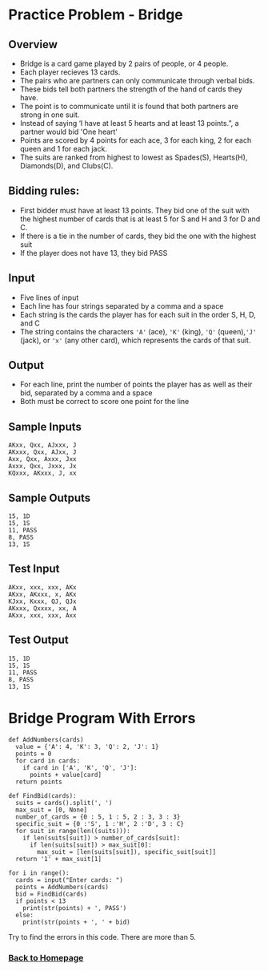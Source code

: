 # Practice Problem - Bridge

## Overview
- Bridge is a card game played by 2 pairs of people, or 4 people. 
- Each player recieves 13 cards.
- The pairs who are partners can only communicate through verbal bids.
- These bids tell both partners the strength of the hand of cards they have.
- The point is to communicate until it is found that both partners are strong in one suit.
- Instead of saying ‘I have at least 5 hearts and at least 13 points.”, a partner would bid 'One heart'
- Points are scored by 4 points for each ace, 3 for each king, 2 for each queen and 1 for each jack. 
- The suits are ranked from highest to lowest as Spades(S), Hearts(H), Diamonds(D), and Clubs(C).

## Bidding rules:
- First bidder must have at least 13 points. They bid one of the suit with the highest number of cards that is at least 5 for S and H and 3 for D and C.
- If there is a tie in the number of cards, they bid the one with the highest suit
- If the player does not have 13, they bid PASS

## Input
- Five lines of input
- Each line has four strings separated by a comma and a space
- Each string is the cards the player has for each suit in the order S, H, D, and C
- The string contains the characters `'A'` (ace), `'K'` (king), `'Q'` (queen),`'J'` (jack), or `'x'` (any other card), which represents the cards of that suit.

## Output
- For each line, print the number of points the player has as well as their bid, separated by a comma and a space
- Both must be correct to score one point for the line

## Sample Inputs
```
AKxx, Qxx, AJxxx, J
AKxxx, Qxx, AJxx, J
Axx, Qxx, Axxx, Jxx
Axxx, Qxx, Jxxx, Jx
KQxxx, AKxxx, J, xx
```

## Sample Outputs
```
15, 1D
15, 1S
11, PASS
8, PASS
13, 1S
```

## Test Input
```
AKxx, xxx, xxx, AKx
AKxx, AKxxx, x, AKx
KJxx, Kxxx, QJ, QJx
AKxxx, Qxxxx, xx, A
AKxx, xxx, xxx, Axx
```

## Test Output
```
15, 1D
15, 1S
11, PASS
8, PASS
13, 1S
```

# Bridge Program With Errors
```
def AddNumbers(cards)
  value = {'A': 4, 'K': 3, 'Q': 2, 'J': 1}
  points = 0
  for card in cards:
    if card in ['A', 'K', 'Q', 'J']:
      points + value[card]
  return points

def FindBid(cards):
  suits = cards().split(', ')
  max_suit = [0, None]
  number_of_cards = {0 : 5, 1 : 5, 2 : 3, 3 : 3}
  specific_suit = {0 :'S', 1 :'H', 2 :'D', 3 : C}
  for suit in range(len((suits))):
    if len(suits[suit]) > number_of_cards[suit]:
      if len(suits[suit]) > max_suit[0]:
        max_suit = [len(suits[suit]), specific_suit[suit]]
  return '1' + max_suit[1]

for i in range():
  cards = input("Enter cards: ")
  points = AddNumbers(cards)
  bid = FindBid(cards) 
  if points < 13
    print(str(points) + ', PASS')
  else:
    print(str(points + ', ' + bid)
 ```
 
 Try to find the errors in this code. There are more than 5.
 
### [Back to Homepage](../README.md)